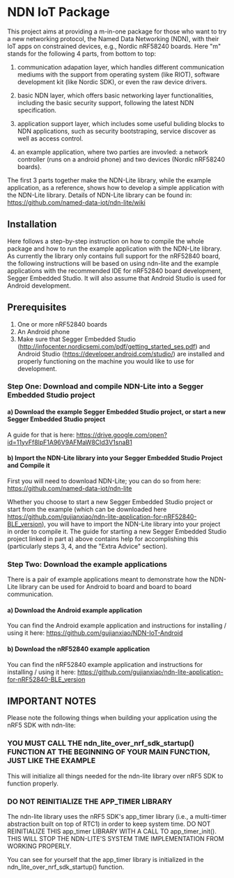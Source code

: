 # NDN IoT Package 

This project aims at providing a m-in-one package for those who want to try a new networking protocol, the Named Data Networking (NDN), with their IoT apps on constrained devices, e.g., Nordic nRF58240 boards. Here "m" stands for the following 4 parts, from bottom to top: 

1) communication adapation layer, which handles different communication mediums with the support from operating system (like RIOT), software development kit (like Nordic SDK), or even the raw device drivers.

2) basic NDN layer, which offers basic networking layer functionalities, including the basic security support, following the latest NDN specification.

3) application support layer, which includes some useful buliding blocks to NDN applications, such as security bootstraping, service discover as well as access control.

4) an example application, where two parties are invovled: a network controller (runs on a android phone) and two devices (Nordic nRF58240 boards).

The first 3 parts together make the NDN-Lite library, while the example application, as a reference, shows how to develop a simple application with the NDN-Lite library. 
Details of NDN-Lite library can be found in: https://github.com/named-data-iot/ndn-lite/wiki

## Installation
Here follows a step-by-step instruction on how to compile the whole package and how to run the example application with the NDN-Lite library. As currently the library only contains full support for the nRF52840 board, the following instructions will be based on using ndn-lite and the example applications with the recommended IDE for nRF52840 board development, Segger Embedded Studio. It will also assume that Android Studio is used for Android development.

## Prerequisites
1) One or more nRF52840 boards
2) An Android phone
3) Make sure that Segger Embedded Studio (http://infocenter.nordicsemi.com/pdf/getting_started_ses.pdf) and Android Studio (https://developer.android.com/studio/) are installed and properly functioning on the machine you would like to use for development.
  
### Step One: Download and compile NDN-Lite into a Segger Embedded Studio project

#### a) Download the example Segger Embedded Studio project, or start a new Segger Embedded Studio project
A guide for that is here: https://drive.google.com/open?id=11yvFf8lpF1A96V9AFMaW8Cld3V1snaB1
      
#### b) Import the NDN-Lite library into your Segger Embedded Studio Project and Compile it

First you will need to download NDN-Lite; you can do so from here:
    https://github.com/named-data-iot/ndn-lite

Whether you choose to start a new Segger Embedded Studio project or start from the example (which can be downloaded here https://github.com/gujianxiao/ndn-lite-application-for-nRF52840-BLE_version), you will have to import the NDN-Lite library into your project in order to compile it. The guide for starting a new Segger Embedded Studio project linked in part a) above contains help for accomplishing this (particularly steps 3, 4, and the "Extra Advice" section).
      
### Step Two: Download the example applications

There is a pair of example applications meant to demonstrate how the NDN-Lite library can be used for Android to board and board to board communication.

#### a) Download the Android example application

You can find the Android example application and instructions for installing / using it here:
    https://github.com/gujianxiao/NDN-IoT-Android
    
#### b) Download the nRF52840 example application
    
You can find the nRF52840 example application and instructions for installing / using it here:
    https://github.com/gujianxiao/ndn-lite-application-for-nRF52840-BLE_version

## IMPORTANT NOTES

Please note the following things when building your application using the nRF5 SDK with ndn-lite:

### YOU MUST CALL THE ndn_lite_over_nrf_sdk_startup() FUNCTION AT THE BEGINNING OF YOUR MAIN FUNCTION, JUST LIKE THE EXAMPLE

This will initialize all things needed for the ndn-lite library over nRF5 SDK to function properly.

### DO NOT REINITIALIZE THE APP_TIMER LIBRARY

The ndn-lite library uses the nRF5 SDK's app_timer library (i.e., a multi-timer abstraction built on top of RTC1) in order to keep system time. DO NOT REINITIALIZE THIS app_timer LIBRARY WITH A CALL TO app_timer_init(). THIS WILL STOP THE NDN-LITE'S SYSTEM TIME IMPLEMENTATION FROM WORKING PROPERLY.

You can see for yourself that the app_timer library is initialized in the ndn_lite_over_nrf_sdk_startup() function.
